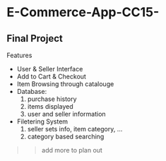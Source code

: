 # E-Commerce-App-CC15-
## Final Project
Features
- User & Seller Interface
- Add to Cart & Checkout
- Item Browsing through catalouge
- Database:
  1. purchase history
  2. items displayed
  3. user and seller information
- Filetering System
   1. seller sets info, item category, ...
   2. category based searching

>> add more to plan out


